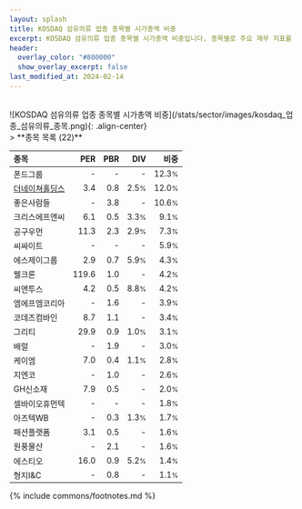 ```yaml
---
layout: splash
title: KOSDAQ 섬유의류 업종 종목별 시가총액 비중
excerpt: KOSDAQ 섬유의류 업종 종목별 시가총액 비중입니다. 종목별로 주요 재무 지표를 함께 표시합니다.
header:
  overlay_color: "#800000"
  show_overlay_excerpt: false
last_modified_at: 2024-02-14
---
```

<br>
![KOSDAQ 섬유의류 업종 종목별 시가총액 비중](/stats/sector/images/kosdaq_업종_섬유의류_종목.png){: .align-center}
<br>
> **종목 목록 (22)**<a id="list"></a>

| **종목** | **PER** | **PBR** | **DIV** | **비중** |
| :------- | ------: | ------: | ------: | -------: |
| 폰드그룹 | - | - | - | 12.3<small>%</small> |
| [더네이쳐홀딩스](/298540/) | 3.4 | 0.8 | 2.5<small>%</small> | 12.0<small>%</small> |
| 좋은사람들 | - | 3.8 | - | 10.6<small>%</small> |
| 크리스에프앤씨 | 6.1 | 0.5 | 3.3<small>%</small> | 9.1<small>%</small> |
| 공구우먼 | 11.3 | 2.3 | 2.9<small>%</small> | 7.3<small>%</small> |
| 씨싸이트 | - | - | - | 5.9<small>%</small> |
| 에스제이그룹 | 2.9 | 0.7 | 5.9<small>%</small> | 4.3<small>%</small> |
| 웰크론 | 119.6 | 1.0 | - | 4.2<small>%</small> |
| 씨앤투스 | 4.2 | 0.5 | 8.8<small>%</small> | 4.2<small>%</small> |
| 엠에프엠코리아 | - | 1.6 | - | 3.9<small>%</small> |
| 코데즈컴바인 | 8.7 | 1.1 | - | 3.4<small>%</small> |
| 그리티 | 29.9 | 0.9 | 1.0<small>%</small> | 3.1<small>%</small> |
| 배럴 | - | 1.9 | - | 3.0<small>%</small> |
| 케이엠 | 7.0 | 0.4 | 1.1<small>%</small> | 2.8<small>%</small> |
| 지엔코 | - | 1.0 | - | 2.6<small>%</small> |
| GH신소재 | 7.9 | 0.5 | - | 2.0<small>%</small> |
| 셀바이오휴먼텍 | - | - | - | 1.8<small>%</small> |
| 아즈텍WB | - | 0.3 | 1.3<small>%</small> | 1.7<small>%</small> |
| 패션플랫폼 | 3.1 | 0.5 | - | 1.6<small>%</small> |
| 원풍물산 | - | 2.1 | - | 1.6<small>%</small> |
| 에스티오 | 16.0 | 0.9 | 5.2<small>%</small> | 1.4<small>%</small> |
| 형지I&C | - | 0.8 | - | 1.1<small>%</small> |

{% include commons/footnotes.md %}